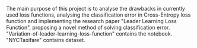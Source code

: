 The main purpose of this project is to analyse the drawbacks in currently used loss functions, analysing the classification error in Cross-Entropy loss function and implementing the research paper "Leader Learning Loss Function", proposing a novel method of solving classification error.
"Variation-of-leader-learning-loss-function" contains the notebook.
"NYCTaxifare" contains dataset.
